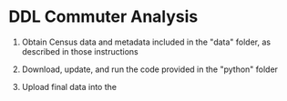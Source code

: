 # DDL Commuter Analysis

1) Obtain Census data and metadata included in the "data" folder, as described in those instructions

2) Download, update, and run the code provided in the "python" folder

3) Upload final data into the 
